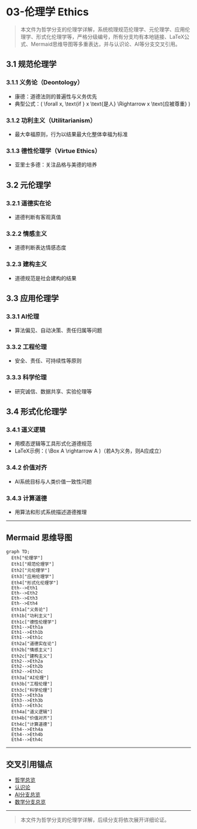 # 03-伦理学 Ethics

> 本文件为哲学分支的伦理学详解，系统梳理规范伦理学、元伦理学、应用伦理学、形式化伦理学等，严格分级编号，所有分支均有本地链接、LaTeX公式、Mermaid思维导图等多重表达，并与认识论、AI等分支交叉引用。

## 3.1 规范伦理学

### 3.1.1 义务论（Deontology）

- 康德：道德法则的普遍性与义务优先
- 典型公式：\( \forall x, \text{if } x \text{是人} \Rightarrow x \text{应被尊重} \)

### 3.1.2 功利主义（Utilitarianism）

- 最大幸福原则，行为以结果最大化整体幸福为标准

### 3.1.3 德性伦理学（Virtue Ethics）

- 亚里士多德：关注品格与美德的培养

## 3.2 元伦理学

### 3.2.1 道德实在论

- 道德判断有客观真值

### 3.2.2 情感主义

- 道德判断表达情感态度

### 3.2.3 建构主义

- 道德规范是社会建构的结果

## 3.3 应用伦理学

### 3.3.1 AI伦理

- 算法偏见、自动决策、责任归属等问题

### 3.3.2 工程伦理

- 安全、责任、可持续性等原则

### 3.3.3 科学伦理

- 研究诚信、数据共享、实验伦理等

## 3.4 形式化伦理学

### 3.4.1 道义逻辑

- 用模态逻辑等工具形式化道德规范
- LaTeX示例：\( \Box A \rightarrow A \)（若A为义务，则A应成立）

### 3.4.2 价值对齐

- AI系统目标与人类价值一致性问题

### 3.4.3 计算道德

- 用算法和形式系统描述道德推理

---

## Mermaid 思维导图

```mermaid
graph TD;
  Eth["伦理学"]
  Eth1["规范伦理学"]
  Eth2["元伦理学"]
  Eth3["应用伦理学"]
  Eth4["形式化伦理学"]
  Eth-->Eth1
  Eth-->Eth2
  Eth-->Eth3
  Eth-->Eth4
  Eth1a["义务论"]
  Eth1b["功利主义"]
  Eth1c["德性伦理学"]
  Eth1-->Eth1a
  Eth1-->Eth1b
  Eth1-->Eth1c
  Eth2a["道德实在论"]
  Eth2b["情感主义"]
  Eth2c["建构主义"]
  Eth2-->Eth2a
  Eth2-->Eth2b
  Eth2-->Eth2c
  Eth3a["AI伦理"]
  Eth3b["工程伦理"]
  Eth3c["科学伦理"]
  Eth3-->Eth3a
  Eth3-->Eth3b
  Eth3-->Eth3c
  Eth4a["道义逻辑"]
  Eth4b["价值对齐"]
  Eth4c["计算道德"]
  Eth4-->Eth4a
  Eth4-->Eth4b
  Eth4-->Eth4c
```

---

## 交叉引用锚点

- [哲学总览](./00-Overview.md)
- [认识论](./02-Epistemology.md)
- [AI分支总览](../AI/00-Overview.md)
- [数学分支总览](../Mathematics/views/00-Overview.md)

---

> 本文件为哲学分支的伦理学详解，后续分支将依次展开详细论证。
